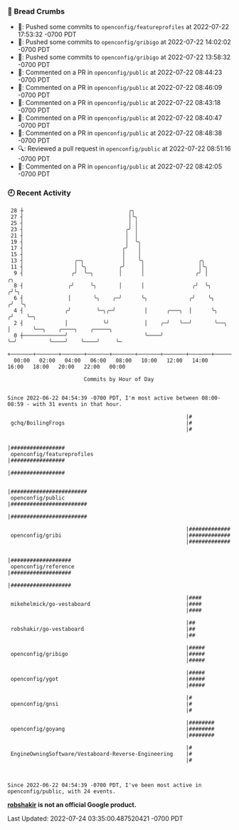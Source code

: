 ### 🍞 Bread Crumbs

 * 🚢: Pushed some commits to `openconfig/featureprofiles` at 2022-07-22 17:53:32 -0700 PDT
 * 🚢: Pushed some commits to `openconfig/gribigo` at 2022-07-22 14:02:02 -0700 PDT
 * 🚢: Pushed some commits to `openconfig/gribigo` at 2022-07-22 13:58:32 -0700 PDT
 * 💬: Commented on a PR in  `openconfig/public` at 2022-07-22 08:44:23 -0700 PDT
 * 💬: Commented on a PR in  `openconfig/public` at 2022-07-22 08:46:09 -0700 PDT
 * 💬: Commented on a PR in  `openconfig/public` at 2022-07-22 08:43:18 -0700 PDT
 * 💬: Commented on a PR in  `openconfig/public` at 2022-07-22 08:40:47 -0700 PDT
 * 💬: Commented on a PR in  `openconfig/public` at 2022-07-22 08:48:38 -0700 PDT
 * 🔍: Reviewed a pull request in  `openconfig/public` at 2022-07-22 08:51:16 -0700 PDT
 * 💬: Commented on a PR in  `openconfig/public` at 2022-07-22 08:42:05 -0700 PDT

### 🕘 Recent Activity
```
 28 ┼                                 ╭╮
 27 ┤                                 │╰╮
 25 ┤                                 │ │
 23 ┤                                ╭╯ │
 21 ┤                                │  │
 19 ┤                                │  ╰╮
 17 ┤                               ╭╯   │
 15 ┤                               │    │
 13 ┤                ╭─╮            │    ╰╮                 ╭╮
 11 ┤                │ ╰╮          ╭╯     │                 │╰╮
  9 ┤               ╭╯  ╰─╮        │      │                ╭╯ │          ╭╮
  8 ┤              ╭╯     ╰╮       │      │               ╭╯  ╰╮        ╭╯╰╮
  6 ┤              │       ╰╮    ╭─╯      ╰╮             ╭╯    ╰╮      ╭╯  ╰╮
  4 ┤             ╭╯        ╰─╮╭─╯         │      ╭───╮  │      ╰╮    ╭╯    ╰─╮
  2 ┤             │           ╰╯           │    ╭─╯   ╰──╯       ╰──╮ │       ╰──╮    ╭────╮    ╭─────╮
  0 ┼─────────────╯                        ╰────╯                   ╰─╯          ╰────╯    ╰────╯     ╰─
    +───────+───────+───────+───────+───────+───────+───────+───────+───────+───────+───────+───────+────
  00:00   02:00   04:00   06:00   08:00   10:00   12:00   14:00   16:00   18:00   20:00   22:00   00:00   

						Commits by Hour of Day


Since 2022-06-22 04:54:39 -0700 PDT, I'm most active between 08:00-08:59 - with 31 events in that hour.

```



```
                                                        |#
 gchq/BoilingFrogs                                      |#
                                                        |#

                                                        |#################
 openconfig/featureprofiles                             |#################
                                                        |#################

                                                        |########################
 openconfig/public                                      |########################
                                                        |########################

                                                        |#############
 openconfig/gribi                                       |#############
                                                        |#############

                                                        |###################
 openconfig/reference                                   |###################
                                                        |###################

                                                        |####
 mikehelmick/go-vestaboard                              |####
                                                        |####

                                                        |##
 robshakir/go-vestaboard                                |##
                                                        |##

                                                        |#####
 openconfig/gribigo                                     |#####
                                                        |#####

                                                        |#####
 openconfig/ygot                                        |#####
                                                        |#####

                                                        |#
 openconfig/gnsi                                        |#
                                                        |#

                                                        |########
 openconfig/goyang                                      |########
                                                        |########

                                                        |#
 EngineOwningSoftware/Vestaboard-Reverse-Engineering    |#
                                                        |#



Since 2022-06-22 04:54:39 -0700 PDT, I've been most active in openconfig/public, with 24 events.

```
**[robshakir](mailto:robjs@google.com) is not an official Google product.**  


Last Updated: 2022-07-24 03:35:00.487520421 -0700 PDT
